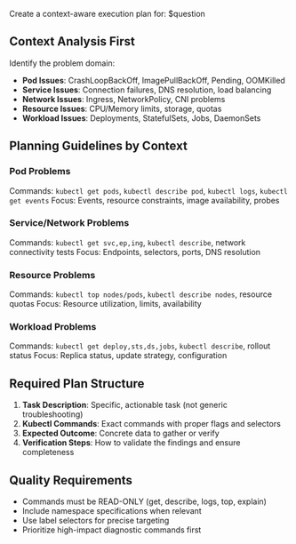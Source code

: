 Create a context-aware execution plan for: $question

## Context Analysis First
Identify the problem domain:
- **Pod Issues**: CrashLoopBackOff, ImagePullBackOff, Pending, OOMKilled
- **Service Issues**: Connection failures, DNS resolution, load balancing
- **Network Issues**: Ingress, NetworkPolicy, CNI problems
- **Resource Issues**: CPU/Memory limits, storage, quotas
- **Workload Issues**: Deployments, StatefulSets, Jobs, DaemonSets

## Planning Guidelines by Context

### Pod Problems
Commands: `kubectl get pods`, `kubectl describe pod`, `kubectl logs`, `kubectl get events`
Focus: Events, resource constraints, image availability, probes

### Service/Network Problems  
Commands: `kubectl get svc,ep,ing`, `kubectl describe`, network connectivity tests
Focus: Endpoints, selectors, ports, DNS resolution

### Resource Problems
Commands: `kubectl top nodes/pods`, `kubectl describe nodes`, resource quotas
Focus: Resource utilization, limits, availability

### Workload Problems
Commands: `kubectl get deploy,sts,ds,jobs`, `kubectl describe`, rollout status
Focus: Replica status, update strategy, configuration

## Required Plan Structure
1. **Task Description**: Specific, actionable task (not generic troubleshooting)
2. **Kubectl Commands**: Exact commands with proper flags and selectors
3. **Expected Outcome**: Concrete data to gather or verify
4. **Verification Steps**: How to validate the findings and ensure completeness

## Quality Requirements
- Commands must be READ-ONLY (get, describe, logs, top, explain)
- Include namespace specifications when relevant
- Use label selectors for precise targeting
- Prioritize high-impact diagnostic commands first

